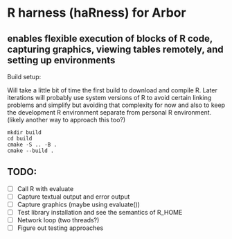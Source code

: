# R harness (haRness) for Arbor
## enables flexible execution of blocks of R code, capturing graphics, viewing tables remotely, and setting up environments

Build setup:

Will take a little bit of time the first build to download and compile R. Later iterations will probably
use system versions of R to avoid certain linking problems and simplify but avoiding that complexity for now
and also to keep the development R environment separate from personal R environment. (likely another way to approach
this too?)
```
mkdir build
cd build
cmake -S .. -B .
cmake --build .
```
## TODO:
- [ ] Call R with evaluate
- [ ] Capture textual output and error output
- [ ] Capture graphics (maybe using evaluate())
- [ ] Test library installation and see the semantics of R_HOME
- [ ] Network loop (two threads?)
- [ ] Figure out testing approaches
